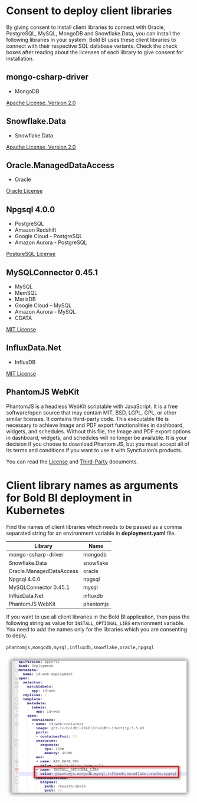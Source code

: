# Consent to deploy client libraries

By giving consent to install client libraries to connect with Oracle, PostgreSQL, MySQL, MongoDB and Snowflake.Data, you can install the following libraries in your system. Bold BI uses these client libraries to connect with their respective SQL database variants. Check the check boxes after reading about the licenses of each library to give consent for installation. 

## mongo-csharp-driver
* MongoDB

[Apache License, Version 2.0](https://github.com/mongodb/mongo-csharp-driver/blob/master/License.txt)

## Snowflake.Data
* Snowflake.Data

[Apache License, Version 2.0](https://github.com/snowflakedb/snowflake-connector-net/blob/master/LICENSE)

## Oracle.ManagedDataAccess
* Oracle

[Oracle License](https://www.oracle.com/downloads/licenses/distribution-license.html)

## Npgsql 4.0.0
* PostgreSQL
* Amazon Redshift
* Google Cloud - PostgreSQL
* Amazon Aurora - PostgreSQL

[PostgreSQL License](https://github.com/npgsql/npgsql/blob/dev/LICENSE)

## MySQLConnector 0.45.1
* MySQL
* MemSQL
* MariaDB
* Google Cloud – MySQL
* Amazon Aurora - MySQL
* CDATA

[MIT License](https://github.com/mysql-net/MySqlConnector/blob/master/LICENSE)

## InfluxData.Net
* InfluxDB

[MIT License](https://github.com/pootzko/InfluxData.Net/blob/master/LICENSE)

## PhantomJS WebKit

PhantomJS is a headless WebKit scriptable with JavaScript. It is a free software/open source that may contain MIT, BSD, LGPL, GPL, or other similar licenses. 
It contains third-party code. This executable file is necessary to achieve Image and PDF export functionalities in dashboard, widgets, and schedules. 
Without this file, the Image and PDF export options in dashboard, widgets, and schedules will no longer be available. 
It is your decision if you choose to download Phantom JS, but you must accept all of its terms and conditions if you want to use it with Syncfusion’s products.
  
You can read the [License](https://github.com/ariya/phantomjs/blob/master/LICENSE.BSD) and [Third-Party](https://github.com/ariya/phantomjs/blob/master/third-party.txt) documents.


# Client library names as arguments for Bold BI deployment in Kubernetes

Find the names of client libraries which needs to be passed as a comma separated string for an environment variable in **deployment.yaml** file.

| Library                   | Name          |
| -------------             | ------------- |
| mongo-csharp-driver       | mongodb       |
| Snowflake.Data            | snowflake     |
| Oracle.ManagedDataAccess  | oracle        |
| Npgsql 4.0.0              | npgsql        |
| MySQLConnector 0.45.1     | mysql         |
| InfluxData.Net            | influxdb      |
| PhantomJS WebKit          | phantomjs     |

If you want to use all client libraries in the Bold BI application, then pass the following string as value for `INSTALL_OPTIONAL_LIBS` envrionment variable. You need to add the names only for the libraries which you are consenting to deply.

`phantomjs,mongodb,mysql,influxdb,snowflake,oracle,npgsql`

![Client Libraries](images/client-library.png) 
